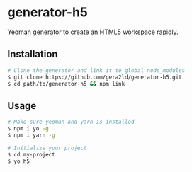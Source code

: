 generator-h5
===

Yeoman generator to create an HTML5 workspace rapidly.

Installation
---

``` sh
# Clone the generator and link it to global node_modules
$ git clone https://github.com/gera2ld/generator-h5.git
$ cd path/to/generator-h5 && npm link
```

Usage
---

``` sh
# Make sure yeoman and yarn is installed
$ npm i yo -g
$ npm i yarn -g

# Initialize your project
$ cd my-project
$ yo h5
```
